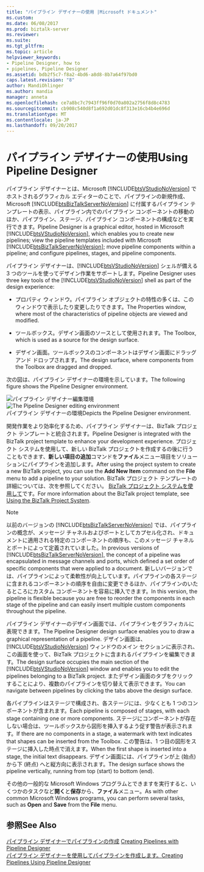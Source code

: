 ```yaml
---
title: "パイプライン デザイナーの使用 |Microsoft ドキュメント"
ms.custom: 
ms.date: 06/08/2017
ms.prod: biztalk-server
ms.reviewer: 
ms.suite: 
ms.tgt_pltfrm: 
ms.topic: article
helpviewer_keywords:
- Pipeline Designer, how to
- pipelines, Pipeline Designer
ms.assetid: bdb2f5c7-f8a2-4bd6-a8d8-8b7a64f97bd0
caps.latest.revision: "8"
author: MandiOhlinger
ms.author: mandia
manager: anneta
ms.openlocfilehash: ce7a8bc7c7943ff96f0d70a802a2756f8d8c4783
ms.sourcegitcommit: cb908c540d8f1a692d01dc8f313e16cb4b4e696d
ms.translationtype: MT
ms.contentlocale: ja-JP
ms.lasthandoff: 09/20/2017
---
```

# <a name="using-pipeline-designer"></a><span data-ttu-id="a5852-102">パイプライン デザイナーの使用</span><span class="sxs-lookup"><span data-stu-id="a5852-102">Using Pipeline Designer</span></span>
<span data-ttu-id="a5852-103">パイプライン デザイナーとは、Microsoft [!INCLUDE[btsVStudioNoVersion](../includes/btsvstudionoversion-md.md)] でホストされるグラフィカル エディターのことで、パイプラインの新規作成、Microsoft [!INCLUDE[btsBizTalkServerNoVersion](../includes/btsbiztalkservernoversion-md.md)] に付属するパイプライン テンプレートの表示、パイプライン内でのパイプライン コンポーネントの移動のほか、パイプライン、ステージ、パイプライン コンポーネントの構成などを実行できます。</span><span class="sxs-lookup"><span data-stu-id="a5852-103">Pipeline Designer is a graphical editor, hosted in Microsoft [!INCLUDE[btsVStudioNoVersion](../includes/btsvstudionoversion-md.md)], which enables you to create new pipelines; view the pipeline templates included with Microsoft [!INCLUDE[btsBizTalkServerNoVersion](../includes/btsbiztalkservernoversion-md.md)]; move pipeline components within a pipeline; and configure pipelines, stages, and pipeline components.</span></span>  
  
 <span data-ttu-id="a5852-104">パイプライン デザイナーは、[!INCLUDE[btsVStudioNoVersion](../includes/btsvstudionoversion-md.md)] シェルが備える 3 つのツールを使ってデザイン作業をサポートします。</span><span class="sxs-lookup"><span data-stu-id="a5852-104">Pipeline Designer uses three key tools of the [!INCLUDE[btsVStudioNoVersion](../includes/btsvstudionoversion-md.md)] shell as part of the design experience:</span></span>  
  
-   <span data-ttu-id="a5852-105">プロパティ ウィンドウ。パイプライン オブジェクトの特性の多くは、このウィンドウで表示したり変更したりできます。</span><span class="sxs-lookup"><span data-stu-id="a5852-105">The Properties window, where most of the characteristics of pipeline objects are viewed and modified.</span></span>  
  
-   <span data-ttu-id="a5852-106">ツールボックス。デザイン画面のソースとして使用されます。</span><span class="sxs-lookup"><span data-stu-id="a5852-106">The Toolbox, which is used as a source for the design surface.</span></span>  
  
-   <span data-ttu-id="a5852-107">デザイン画面。ツールボックスのコンポーネントはデザイン画面にドラッグ アンド ドロップされます。</span><span class="sxs-lookup"><span data-stu-id="a5852-107">The design surface, where components from the Toolbox are dragged and dropped.</span></span>  
  
 <span data-ttu-id="a5852-108">次の図は、パイプライン デザイナーの環境を示しています。</span><span class="sxs-lookup"><span data-stu-id="a5852-108">The following figure shows the Pipeline Designer environment.</span></span>  
  
 <span data-ttu-id="a5852-109">![パイプライン デザイナー編集環境](../core/media/ebiz-prog-usepipe.gif "ebiz_prog_usepipe")</span><span class="sxs-lookup"><span data-stu-id="a5852-109">![The Pipeline Designer editing environment](../core/media/ebiz-prog-usepipe.gif "ebiz_prog_usepipe")</span></span>  
<span data-ttu-id="a5852-110">パイプライン デザイナーの環境</span><span class="sxs-lookup"><span data-stu-id="a5852-110">Depicts the Pipeline Designer environment.</span></span>  
  
 <span data-ttu-id="a5852-111">開発作業をより効率化するため、パイプライン デザイナーは、BizTalk プロジェクト テンプレートと統合されます。</span><span class="sxs-lookup"><span data-stu-id="a5852-111">Pipeline Designer is integrated with the BizTalk project template to enhance your development experience.</span></span> <span data-ttu-id="a5852-112">プロジェクト システムを使用して、新しい BizTalk プロジェクトを作成するの後に行うこともできます、**新しい項目の追加**コマンドを**ファイル**メニュー項目をソリューションにパイプラインを追加します。</span><span class="sxs-lookup"><span data-stu-id="a5852-112">After using the project system to create a new BizTalk project, you can use the **Add New Item** command on the **File** menu to add a pipeline to your solution.</span></span> <span data-ttu-id="a5852-113">BizTalk プロジェクト テンプレートの詳細については、次を参照してください。 [BizTalk プロジェクト システムを使用して](../core/using-the-biztalk-project-system.md)です。</span><span class="sxs-lookup"><span data-stu-id="a5852-113">For more information about the BizTalk project template, see [Using the BizTalk Project System](../core/using-the-biztalk-project-system.md).</span></span>  
  
> [!NOTE]
>  <span data-ttu-id="a5852-114">以前のバージョンの [!INCLUDE[btsBizTalkServerNoVersion](../includes/btsbiztalkservernoversion-md.md)] では、パイプラインの概念が、メッセージ チャネルおよびポートとしてカプセル化され、ドキュメントに適用される特定のコンポーネントの順序も、このメッセージ チャネルとポートによって定義されていました。</span><span class="sxs-lookup"><span data-stu-id="a5852-114">In previous versions of [!INCLUDE[btsBizTalkServerNoVersion](../includes/btsbiztalkservernoversion-md.md)], the concept of a pipeline was encapsulated in message channels and ports, which defined a set order of specific components that were applied to a document.</span></span> <span data-ttu-id="a5852-115">新しいバージョンでは、パイプラインによって柔軟性が向上しています。パイプラインの各ステージに含まれるコンポーネントの順序を自由に変更できるほか、パイプラインのいたるところにカスタム コンポーネントを容易に挿入できます。</span><span class="sxs-lookup"><span data-stu-id="a5852-115">In this version, the pipeline is flexible because you are free to reorder the components in each stage of the pipeline and can easily insert multiple custom components throughout the pipeline.</span></span>  
  
 <span data-ttu-id="a5852-116">パイプライン デザイナーのデザイン画面では、パイプラインをグラフィカルに表現できます。</span><span class="sxs-lookup"><span data-stu-id="a5852-116">The Pipeline Designer design surface enables you to draw a graphical representation of a pipeline.</span></span> <span data-ttu-id="a5852-117">デザイン画面は、[!INCLUDE[btsVStudioNoVersion](../includes/btsvstudionoversion-md.md)] ウィンドウのメイン セクションに表示され、この画面を使って、BizTalk プロジェクトに含まれるパイプラインを編集できます。</span><span class="sxs-lookup"><span data-stu-id="a5852-117">The design surface occupies the main section of the [!INCLUDE[btsVStudioNoVersion](../includes/btsvstudionoversion-md.md)] window and enables you to edit the pipelines belonging to a BizTalk project.</span></span> <span data-ttu-id="a5852-118">またデザイン画面のタブをクリックすることにより、複数のパイプラインを切り替えて表示できます。</span><span class="sxs-lookup"><span data-stu-id="a5852-118">You can navigate between pipelines by clicking the tabs above the design surface.</span></span>  
  
 <span data-ttu-id="a5852-119">各パイプラインはステージで構成され、各ステージには、少なくとも 1 つのコンポーネントが含まれます。</span><span class="sxs-lookup"><span data-stu-id="a5852-119">Each pipeline is composed of stages, with each stage containing one or more components.</span></span> <span data-ttu-id="a5852-120">ステージにコンポーネントが存在しない場合は、ツールボックスから図形を挿入するよう促す警告が表示されます。</span><span class="sxs-lookup"><span data-stu-id="a5852-120">If there are no components in a stage, a watermark with text indicates that shapes can be inserted from the Toolbox.</span></span> <span data-ttu-id="a5852-121">この警告は、1 つ目の図形をステージに挿入した時点で消えます。</span><span class="sxs-lookup"><span data-stu-id="a5852-121">When the first shape is inserted into a stage, the initial text disappears.</span></span> <span data-ttu-id="a5852-122">デザイン画面には、パイプラインが上 (始点) から下 (終点) へと縦方向に表示されます。</span><span class="sxs-lookup"><span data-stu-id="a5852-122">The design surface shows the pipeline vertically, running from top (start) to bottom (end).</span></span>  
  
 <span data-ttu-id="a5852-123">その他の一般的な Microsoft Windows プログラムとできますを実行すると、いくつかのタスクなど**開く**と**保存**から、**ファイル**メニュー。</span><span class="sxs-lookup"><span data-stu-id="a5852-123">As with other common Microsoft Windows programs, you can perform several tasks, such as **Open** and **Save** from the **File** menu.</span></span>  
  
## <a name="see-also"></a><span data-ttu-id="a5852-124">参照</span><span class="sxs-lookup"><span data-stu-id="a5852-124">See Also</span></span>  
 <span data-ttu-id="a5852-125">[パイプライン デザイナーでパイプラインの作成](../core/creating-pipelines-with-pipeline-designer.md) </span><span class="sxs-lookup"><span data-stu-id="a5852-125">[Creating Pipelines with Pipeline Designer](../core/creating-pipelines-with-pipeline-designer.md) </span></span>  
 [<span data-ttu-id="a5852-126">パイプライン デザイナーを使用してパイプラインを作成します。</span><span class="sxs-lookup"><span data-stu-id="a5852-126">Creating Pipelines Using Pipeline Designer</span></span>](../core/creating-pipelines-using-pipeline-designer.md)